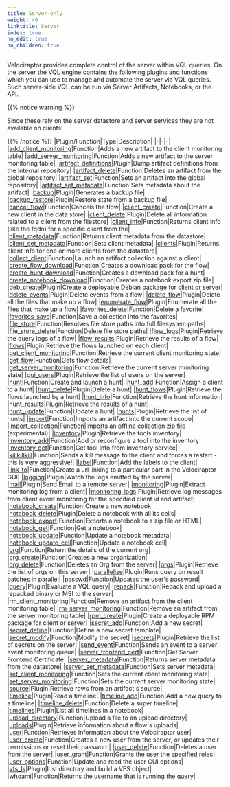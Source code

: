 ```yaml
---
title: Server-only
weight: 40
linktitle: Server
index: true
no_edit: true
no_children: true
---
```


Velociraptor provides complete control of the server within VQL queries. On
the server the VQL engine contains the following plugins and functions
which you can use to manage and automate the server via VQL queries. Such
server-side VQL can be run via Server Artifacts, Notebooks, or the API.

{{% notice warning %}}

Since these rely on the server datastore and server services they are not
available on clients!

{{% /notice %}}
|Plugin/Function|<span class='vql_type'>Type</span>|Description|
|-|-|-|
|[add_client_monitoring](add_client_monitoring)|<span class='vql_type'>Function</span>|Adds a new artifact to the client monitoring table|
|[add_server_monitoring](add_server_monitoring)|<span class='vql_type'>Function</span>|Adds a new artifact to the server monitoring table|
|[artifact_definitions](artifact_definitions)|<span class='vql_type'>Plugin</span>|Dump artifact definitions from the internal repository|
|[artifact_delete](artifact_delete)|<span class='vql_type'>Function</span>|Deletes an artifact from the global repository|
|[artifact_set](artifact_set)|<span class='vql_type'>Function</span>|Sets an artifact into the global repository|
|[artifact_set_metadata](artifact_set_metadata)|<span class='vql_type'>Function</span>|Sets metadata about the artifact|
|[backup](backup)|<span class='vql_type'>Plugin</span>|Generates a backup file|
|[backup_restore](backup_restore)|<span class='vql_type'>Plugin</span>|Restore state from a backup file|
|[cancel_flow](cancel_flow)|<span class='vql_type'>Function</span>|Cancels the flow|
|[client_create](client_create)|<span class='vql_type'>Function</span>|Create a new client in the data store|
|[client_delete](client_delete)|<span class='vql_type'>Plugin</span>|Delete all information related to a client from the filestore|
|[client_info](client_info)|<span class='vql_type'>Function</span>|Returns client info (like the fqdn) for a specific client from the|
|[client_metadata](client_metadata)|<span class='vql_type'>Function</span>|Returns client metadata from the datastore|
|[client_set_metadata](client_set_metadata)|<span class='vql_type'>Function</span>|Sets client metadata|
|[clients](clients)|<span class='vql_type'>Plugin</span>|Returns client info for one or more clients from the datastore|
|[collect_client](collect_client)|<span class='vql_type'>Function</span>|Launch an artifact collection against a client|
|[create_flow_download](create_flow_download)|<span class='vql_type'>Function</span>|Creates a download pack for the flow|
|[create_hunt_download](create_hunt_download)|<span class='vql_type'>Function</span>|Creates a download pack for a hunt|
|[create_notebook_download](create_notebook_download)|<span class='vql_type'>Function</span>|Creates a notebook export zip file|
|[deb_create](deb_create)|<span class='vql_type'>Plugin</span>|Create a deployable Debian package for client or server|
|[delete_events](delete_events)|<span class='vql_type'>Plugin</span>|Delete events from a flow|
|[delete_flow](delete_flow)|<span class='vql_type'>Plugin</span>|Delete all the files that make up a flow|
|[enumerate_flow](enumerate_flow)|<span class='vql_type'>Plugin</span>|Enumerate all the files that make up a flow|
|[favorites_delete](favorites_delete)|<span class='vql_type'>Function</span>|Delete a favorite|
|[favorites_save](favorites_save)|<span class='vql_type'>Function</span>|Save a collection into the favorites|
|[file_store](file_store)|<span class='vql_type'>Function</span>|Resolves file store paths into full filesystem paths|
|[file_store_delete](file_store_delete)|<span class='vql_type'>Function</span>|Delete file store paths|
|[flow_logs](flow_logs)|<span class='vql_type'>Plugin</span>|Retrieve the query logs of a flow|
|[flow_results](flow_results)|<span class='vql_type'>Plugin</span>|Retrieve the results of a flow|
|[flows](flows)|<span class='vql_type'>Plugin</span>|Retrieve the flows launched on each client|
|[get_client_monitoring](get_client_monitoring)|<span class='vql_type'>Function</span>|Retrieve the current client monitoring state|
|[get_flow](get_flow)|<span class='vql_type'>Function</span>|Gets flow details|
|[get_server_monitoring](get_server_monitoring)|<span class='vql_type'>Function</span>|Retrieve the current server monitoring state|
|[gui_users](gui_users)|<span class='vql_type'>Plugin</span>|Retrieve the list of users on the server|
|[hunt](hunt)|<span class='vql_type'>Function</span>|Create and launch a hunt|
|[hunt_add](hunt_add)|<span class='vql_type'>Function</span>|Assign a client to a hunt|
|[hunt_delete](hunt_delete)|<span class='vql_type'>Plugin</span>|Delete a hunt|
|[hunt_flows](hunt_flows)|<span class='vql_type'>Plugin</span>|Retrieve the flows launched by a hunt|
|[hunt_info](hunt_info)|<span class='vql_type'>Function</span>|Retrieve the hunt information|
|[hunt_results](hunt_results)|<span class='vql_type'>Plugin</span>|Retrieve the results of a hunt|
|[hunt_update](hunt_update)|<span class='vql_type'>Function</span>|Update a hunt|
|[hunts](hunts)|<span class='vql_type'>Plugin</span>|Retrieve the list of hunts|
|[import](import)|<span class='vql_type'>Function</span>|Imports an artifact into the current scope|
|[import_collection](import_collection)|<span class='vql_type'>Function</span>|Imports an offline collection zip file (experimental)|
|[inventory](inventory)|<span class='vql_type'>Plugin</span>|Retrieve the tools inventory|
|[inventory_add](inventory_add)|<span class='vql_type'>Function</span>|Add or reconfigure a tool into the inventory|
|[inventory_get](inventory_get)|<span class='vql_type'>Function</span>|Get tool info from inventory service|
|[killkillkill](killkillkill)|<span class='vql_type'>Function</span>|Sends a kill message to the client and forces a restart - this is very aggressive!|
|[label](label)|<span class='vql_type'>Function</span>|Add the labels to the client|
|[link_to](link_to)|<span class='vql_type'>Function</span>|Create a url linking to a particular part in the Velociraptor GUI|
|[logging](logging)|<span class='vql_type'>Plugin</span>|Watch the logs emitted by the server|
|[mail](mail)|<span class='vql_type'>Plugin</span>|Send Email to a remote server|
|[monitoring](monitoring)|<span class='vql_type'>Plugin</span>|Extract monitoring log from a client|
|[monitoring_logs](monitoring_logs)|<span class='vql_type'>Plugin</span>|Retrieve log messages from client event monitoring for the specified client id and artifact|
|[notebook_create](notebook_create)|<span class='vql_type'>Function</span>|Create a new notebook|
|[notebook_delete](notebook_delete)|<span class='vql_type'>Plugin</span>|Delete a notebook with all its cells|
|[notebook_export](notebook_export)|<span class='vql_type'>Function</span>|Exports a notebook to a zip file or HTML|
|[notebook_get](notebook_get)|<span class='vql_type'>Function</span>|Get a notebook|
|[notebook_update](notebook_update)|<span class='vql_type'>Function</span>|Update a notebook metadata|
|[notebook_update_cell](notebook_update_cell)|<span class='vql_type'>Function</span>|Update a notebook cell|
|[org](org)|<span class='vql_type'>Function</span>|Return the details of the current org|
|[org_create](org_create)|<span class='vql_type'>Function</span>|Creates a new organization|
|[org_delete](org_delete)|<span class='vql_type'>Function</span>|Deletes an Org from the server|
|[orgs](orgs)|<span class='vql_type'>Plugin</span>|Retrieve the list of orgs on this server|
|[parallelize](parallelize)|<span class='vql_type'>Plugin</span>|Runs query on result batches in parallel|
|[passwd](passwd)|<span class='vql_type'>Function</span>|Updates the user's password|
|[query](query)|<span class='vql_type'>Plugin</span>|Evaluate a VQL query|
|[repack](repack)|<span class='vql_type'>Function</span>|Repack and upload a repacked binary or MSI to the server|
|[rm_client_monitoring](rm_client_monitoring)|<span class='vql_type'>Function</span>|Remove an artifact from the client monitoring table|
|[rm_server_monitoring](rm_server_monitoring)|<span class='vql_type'>Function</span>|Remove an artifact from the server monitoring table|
|[rpm_create](rpm_create)|<span class='vql_type'>Plugin</span>|Create a deployable RPM package for client or server|
|[secret_add](secret_add)|<span class='vql_type'>Function</span>|Add a new secret|
|[secret_define](secret_define)|<span class='vql_type'>Function</span>|Define a new secret template|
|[secret_modify](secret_modify)|<span class='vql_type'>Function</span>|Modify the secret|
|[secrets](secrets)|<span class='vql_type'>Plugin</span>|Retrieve the list of secrets on the server|
|[send_event](send_event)|<span class='vql_type'>Function</span>|Sends an event to a server event monitoring queue|
|[server_frontend_cert](server_frontend_cert)|<span class='vql_type'>Function</span>|Get Server Frontend Certificate|
|[server_metadata](server_metadata)|<span class='vql_type'>Function</span>|Returns server metadata from the datastore|
|[server_set_metadata](server_set_metadata)|<span class='vql_type'>Function</span>|Sets server metadata|
|[set_client_monitoring](set_client_monitoring)|<span class='vql_type'>Function</span>|Sets the current client monitoring state|
|[set_server_monitoring](set_server_monitoring)|<span class='vql_type'>Function</span>|Sets the current server monitoring state|
|[source](source)|<span class='vql_type'>Plugin</span>|Retrieve rows from an artifact's source|
|[timeline](timeline)|<span class='vql_type'>Plugin</span>|Read a timeline|
|[timeline_add](timeline_add)|<span class='vql_type'>Function</span>|Add a new query to a timeline|
|[timeline_delete](timeline_delete)|<span class='vql_type'>Function</span>|Delete a super timeline|
|[timelines](timelines)|<span class='vql_type'>Plugin</span>|List all timelines in a notebook|
|[upload_directory](upload_directory)|<span class='vql_type'>Function</span>|Upload a file to an upload directory|
|[uploads](uploads)|<span class='vql_type'>Plugin</span>|Retrieve information about a flow's uploads|
|[user](user)|<span class='vql_type'>Function</span>|Retrieves information about the Velociraptor user|
|[user_create](user_create)|<span class='vql_type'>Function</span>|Creates a new user from the server, or updates their permissions or reset their password|
|[user_delete](user_delete)|<span class='vql_type'>Function</span>|Deletes a user from the server|
|[user_grant](user_grant)|<span class='vql_type'>Function</span>|Grants the user the specified roles|
|[user_options](user_options)|<span class='vql_type'>Function</span>|Update and read the user GUI options|
|[vfs_ls](vfs_ls)|<span class='vql_type'>Plugin</span>|List directory and build a VFS object|
|[whoami](whoami)|<span class='vql_type'>Function</span>|Returns the username that is running the query|
